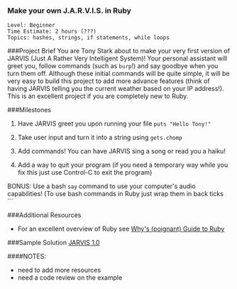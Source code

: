 ### Make your own J.A.R.V.I.S. in Ruby

```
Level: Beginner
Time Estimate: 2 hours (???)
Topics: hashes, strings, if statements, while loops
```

###Project Brief
You are Tony Stark about to make your very first version of JARVIS (Just A Rather Very Intelligent System)!
Your personal assistant will greet you, follow commands (such as `burp`!) and say
goodbye when you turn them off. Although these initial commands will be
quite simple, it will be very easy to build this project to add more
advance features (think of having JARVIS telling you the current weather
based on your IP address!). This is an excellent project if you are
completely new to Ruby.

###Milestones
1. Have JARVIS greet you upon running your file `puts "Hello Tony!"`

2. Take user input and turn it into a string using `gets.chomp`

3. Add commands! You can have JARVIS sing a song or read you a haiku!

4. Add a way to quit your program (if you need a temporary way while you
   fix this just use Control-C to exit the program)

BONUS:
Use a bash `say` command to use your computer's audio capabilities!
   (To use bash commands in Ruby just wrap them in back ticks ```

###Additional Resources
- For an excellent overview of Ruby see [Why's (poignant) Guide to
  Ruby](http://mislav.uniqpath.com/poignant-guide/book/)

###Sample Solution
[JARVIS 1.0](https://github.com/tati/jarvis/blob/master/initialize.rb)

####NOTES:
- need to add more resources
- need a code review on the example
